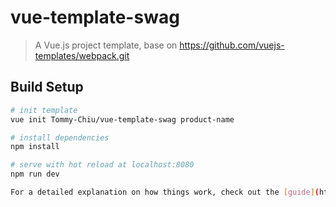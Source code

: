 # vue-template-swag

> A Vue.js project template, base on https://github.com/vuejs-templates/webpack.git

## Build Setup

``` bash
# init template
vue init Tommy-Chiu/vue-template-swag product-name

# install dependencies
npm install

# serve with hot reload at localhost:8080
npm run dev

For a detailed explanation on how things work, check out the [guide](http://vuejs-templates.github.io/webpack/) and [docs for vue-loader](http://vuejs.github.io/vue-loader).
